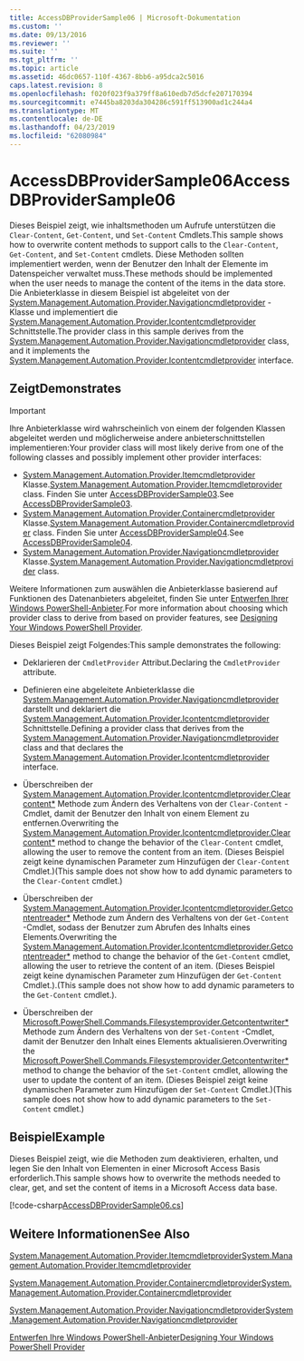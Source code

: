 ```yaml
---
title: AccessDBProviderSample06 | Microsoft-Dokumentation
ms.custom: ''
ms.date: 09/13/2016
ms.reviewer: ''
ms.suite: ''
ms.tgt_pltfrm: ''
ms.topic: article
ms.assetid: 46dc0657-110f-4367-8bb6-a95dca2c5016
caps.latest.revision: 8
ms.openlocfilehash: f020f023f9a379ff8a610edb7d5dcfe207170394
ms.sourcegitcommit: e7445ba8203da304286c591ff513900ad1c244a4
ms.translationtype: MT
ms.contentlocale: de-DE
ms.lasthandoff: 04/23/2019
ms.locfileid: "62080984"
---
```

# <a name="accessdbprovidersample06"></a><span data-ttu-id="54e84-102">AccessDBProviderSample06</span><span class="sxs-lookup"><span data-stu-id="54e84-102">AccessDBProviderSample06</span></span>

<span data-ttu-id="54e84-103">Dieses Beispiel zeigt, wie inhaltsmethoden um Aufrufe unterstützen die `Clear-Content`, `Get-Content`, und `Set-Content` Cmdlets.</span><span class="sxs-lookup"><span data-stu-id="54e84-103">This sample shows how to overwrite content methods to support calls to the `Clear-Content`, `Get-Content`, and `Set-Content` cmdlets.</span></span> <span data-ttu-id="54e84-104">Diese Methoden sollten implementiert werden, wenn der Benutzer den Inhalt der Elemente im Datenspeicher verwaltet muss.</span><span class="sxs-lookup"><span data-stu-id="54e84-104">These methods should be implemented when the user needs to manage the content of the items in the data store.</span></span> <span data-ttu-id="54e84-105">Die Anbieterklasse in diesem Beispiel ist abgeleitet von der [System.Management.Automation.Provider.Navigationcmdletprovider](/dotnet/api/System.Management.Automation.Provider.NavigationCmdletProvider) -Klasse und implementiert die [ System.Management.Automation.Provider.Icontentcmdletprovider](/dotnet/api/System.Management.Automation.Provider.IContentCmdletProvider) Schnittstelle.</span><span class="sxs-lookup"><span data-stu-id="54e84-105">The provider class in this sample derives from the [System.Management.Automation.Provider.Navigationcmdletprovider](/dotnet/api/System.Management.Automation.Provider.NavigationCmdletProvider) class, and it implements the [System.Management.Automation.Provider.Icontentcmdletprovider](/dotnet/api/System.Management.Automation.Provider.IContentCmdletProvider) interface.</span></span>

## <a name="demonstrates"></a><span data-ttu-id="54e84-106">Zeigt</span><span class="sxs-lookup"><span data-stu-id="54e84-106">Demonstrates</span></span>

> [!IMPORTANT]
> <span data-ttu-id="54e84-107">Ihre Anbieterklasse wird wahrscheinlich von einem der folgenden Klassen abgeleitet werden und möglicherweise andere anbieterschnittstellen implementieren:</span><span class="sxs-lookup"><span data-stu-id="54e84-107">Your provider class will most likely derive from one of the following classes and possibly implement other provider interfaces:</span></span>
>
> -   <span data-ttu-id="54e84-108">[System.Management.Automation.Provider.Itemcmdletprovider](/dotnet/api/System.Management.Automation.Provider.ItemCmdletProvider) Klasse.</span><span class="sxs-lookup"><span data-stu-id="54e84-108">[System.Management.Automation.Provider.Itemcmdletprovider](/dotnet/api/System.Management.Automation.Provider.ItemCmdletProvider) class.</span></span> <span data-ttu-id="54e84-109">Finden Sie unter [AccessDBProviderSample03](./accessdbprovidersample03.md).</span><span class="sxs-lookup"><span data-stu-id="54e84-109">See [AccessDBProviderSample03](./accessdbprovidersample03.md).</span></span>
> -   <span data-ttu-id="54e84-110">[System.Management.Automation.Provider.Containercmdletprovider](/dotnet/api/System.Management.Automation.Provider.ContainerCmdletProvider) Klasse.</span><span class="sxs-lookup"><span data-stu-id="54e84-110">[System.Management.Automation.Provider.Containercmdletprovider](/dotnet/api/System.Management.Automation.Provider.ContainerCmdletProvider) class.</span></span> <span data-ttu-id="54e84-111">Finden Sie unter [AccessDBProviderSample04](./accessdbprovidersample04.md).</span><span class="sxs-lookup"><span data-stu-id="54e84-111">See [AccessDBProviderSample04](./accessdbprovidersample04.md).</span></span>
> -   <span data-ttu-id="54e84-112">[System.Management.Automation.Provider.Navigationcmdletprovider](/dotnet/api/System.Management.Automation.Provider.NavigationCmdletProvider) Klasse.</span><span class="sxs-lookup"><span data-stu-id="54e84-112">[System.Management.Automation.Provider.Navigationcmdletprovider](/dotnet/api/System.Management.Automation.Provider.NavigationCmdletProvider) class.</span></span>
>
> <span data-ttu-id="54e84-113">Weitere Informationen zum auswählen die Anbieterklasse basierend auf Funktionen des Datenanbieters abgeleitet, finden Sie unter [Entwerfen Ihrer Windows PowerShell-Anbieter](./provider-types.md).</span><span class="sxs-lookup"><span data-stu-id="54e84-113">For more information about choosing which provider class to derive from based on provider features, see [Designing Your Windows PowerShell Provider](./provider-types.md).</span></span>

<span data-ttu-id="54e84-114">Dieses Beispiel zeigt Folgendes:</span><span class="sxs-lookup"><span data-stu-id="54e84-114">This sample demonstrates the following:</span></span>

- <span data-ttu-id="54e84-115">Deklarieren der `CmdletProvider` Attribut.</span><span class="sxs-lookup"><span data-stu-id="54e84-115">Declaring the `CmdletProvider` attribute.</span></span>

- <span data-ttu-id="54e84-116">Definieren eine abgeleitete Anbieterklasse die [System.Management.Automation.Provider.Navigationcmdletprovider](/dotnet/api/System.Management.Automation.Provider.NavigationCmdletProvider) darstellt und deklariert die [ System.Management.Automation.Provider.Icontentcmdletprovider](/dotnet/api/System.Management.Automation.Provider.IContentCmdletProvider) Schnittstelle.</span><span class="sxs-lookup"><span data-stu-id="54e84-116">Defining a provider class that derives from the [System.Management.Automation.Provider.Navigationcmdletprovider](/dotnet/api/System.Management.Automation.Provider.NavigationCmdletProvider) class and that declares the [System.Management.Automation.Provider.Icontentcmdletprovider](/dotnet/api/System.Management.Automation.Provider.IContentCmdletProvider) interface.</span></span>

- <span data-ttu-id="54e84-117">Überschreiben der [System.Management.Automation.Provider.Icontentcmdletprovider.Clearcontent\*](/dotnet/api/System.Management.Automation.Provider.IContentCmdletProvider.ClearContent) Methode zum Ändern des Verhaltens von der `Clear-Content` -Cmdlet, damit der Benutzer den Inhalt von einem Element zu entfernen.</span><span class="sxs-lookup"><span data-stu-id="54e84-117">Overwriting the [System.Management.Automation.Provider.Icontentcmdletprovider.Clearcontent\*](/dotnet/api/System.Management.Automation.Provider.IContentCmdletProvider.ClearContent) method to change the behavior of the `Clear-Content` cmdlet, allowing the user to remove the content from an item.</span></span> <span data-ttu-id="54e84-118">(Dieses Beispiel zeigt keine dynamischen Parameter zum Hinzufügen der `Clear-Content` Cmdlet.)</span><span class="sxs-lookup"><span data-stu-id="54e84-118">(This sample does not show how to add dynamic parameters to the `Clear-Content` cmdlet.)</span></span>

- <span data-ttu-id="54e84-119">Überschreiben der [System.Management.Automation.Provider.Icontentcmdletprovider.Getcontentreader\*](/dotnet/api/System.Management.Automation.Provider.IContentCmdletProvider.GetContentReader) Methode zum Ändern des Verhaltens von der `Get-Content` -Cmdlet, sodass der Benutzer zum Abrufen des Inhalts eines Elements.</span><span class="sxs-lookup"><span data-stu-id="54e84-119">Overwriting the [System.Management.Automation.Provider.Icontentcmdletprovider.Getcontentreader\*](/dotnet/api/System.Management.Automation.Provider.IContentCmdletProvider.GetContentReader) method to change the behavior of the `Get-Content` cmdlet, allowing the user to retrieve the content of an item.</span></span> <span data-ttu-id="54e84-120">(Dieses Beispiel zeigt keine dynamischen Parameter zum Hinzufügen der `Get-Content` Cmdlet.).</span><span class="sxs-lookup"><span data-stu-id="54e84-120">(This sample does not show how to add dynamic parameters to the `Get-Content` cmdlet.).</span></span>

- <span data-ttu-id="54e84-121">Überschreiben der [Microsoft.PowerShell.Commands.Filesystemprovider.Getcontentwriter\*](/dotnet/api/Microsoft.PowerShell.Commands.FileSystemProvider.GetContentWriter) Methode zum Ändern des Verhaltens von der `Set-Content` -Cmdlet, damit der Benutzer den Inhalt eines Elements aktualisieren.</span><span class="sxs-lookup"><span data-stu-id="54e84-121">Overwriting the [Microsoft.PowerShell.Commands.Filesystemprovider.Getcontentwriter\*](/dotnet/api/Microsoft.PowerShell.Commands.FileSystemProvider.GetContentWriter) method to change the behavior of the `Set-Content` cmdlet, allowing the user to update the content of an item.</span></span> <span data-ttu-id="54e84-122">(Dieses Beispiel zeigt keine dynamischen Parameter zum Hinzufügen der `Set-Content` Cmdlet.)</span><span class="sxs-lookup"><span data-stu-id="54e84-122">(This sample does not show how to add dynamic parameters to the `Set-Content` cmdlet.)</span></span>

## <a name="example"></a><span data-ttu-id="54e84-123">Beispiel</span><span class="sxs-lookup"><span data-stu-id="54e84-123">Example</span></span>

<span data-ttu-id="54e84-124">Dieses Beispiel zeigt, wie die Methoden zum deaktivieren, erhalten, und legen Sie den Inhalt von Elementen in einer Microsoft Access Basis erforderlich.</span><span class="sxs-lookup"><span data-stu-id="54e84-124">This sample shows how to overwrite the methods needed to clear, get, and set the content of items in a Microsoft Access data base.</span></span>

[!code-csharp[AccessDBProviderSample06.cs](../../powershell-sdk-samples/SDK-2.0/csharp/AccessDBProviderSample06/AccessDBProviderSample06.cs#L11-L2399 "AccessDBProviderSample06.cs")]

## <a name="see-also"></a><span data-ttu-id="54e84-125">Weitere Informationen</span><span class="sxs-lookup"><span data-stu-id="54e84-125">See Also</span></span>

[<span data-ttu-id="54e84-126">System.Management.Automation.Provider.Itemcmdletprovider</span><span class="sxs-lookup"><span data-stu-id="54e84-126">System.Management.Automation.Provider.Itemcmdletprovider</span></span>](/dotnet/api/System.Management.Automation.Provider.ItemCmdletProvider)

[<span data-ttu-id="54e84-127">System.Management.Automation.Provider.Containercmdletprovider</span><span class="sxs-lookup"><span data-stu-id="54e84-127">System.Management.Automation.Provider.Containercmdletprovider</span></span>](/dotnet/api/System.Management.Automation.Provider.ContainerCmdletProvider)

[<span data-ttu-id="54e84-128">System.Management.Automation.Provider.Navigationcmdletprovider</span><span class="sxs-lookup"><span data-stu-id="54e84-128">System.Management.Automation.Provider.Navigationcmdletprovider</span></span>](/dotnet/api/System.Management.Automation.Provider.NavigationCmdletProvider)

[<span data-ttu-id="54e84-129">Entwerfen Ihre Windows PowerShell-Anbieter</span><span class="sxs-lookup"><span data-stu-id="54e84-129">Designing Your Windows PowerShell Provider</span></span>](./provider-types.md)